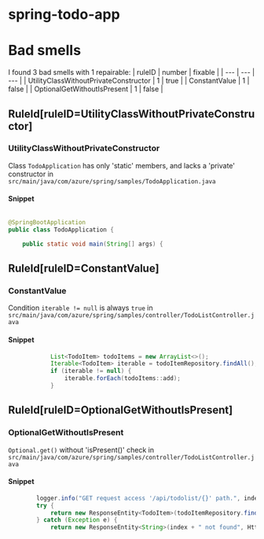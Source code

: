 # spring-todo-app 
 
# Bad smells
I found 3 bad smells with 1 repairable:
| ruleID | number | fixable |
| --- | --- | --- |
| UtilityClassWithoutPrivateConstructor | 1 | true |
| ConstantValue | 1 | false |
| OptionalGetWithoutIsPresent | 1 | false |
## RuleId[ruleID=UtilityClassWithoutPrivateConstructor]
### UtilityClassWithoutPrivateConstructor
Class `TodoApplication` has only 'static' members, and lacks a 'private' constructor
in `src/main/java/com/azure/spring/samples/TodoApplication.java`
#### Snippet
```java

@SpringBootApplication
public class TodoApplication {

    public static void main(String[] args) {
```

## RuleId[ruleID=ConstantValue]
### ConstantValue
Condition `iterable != null` is always `true`
in `src/main/java/com/azure/spring/samples/controller/TodoListController.java`
#### Snippet
```java
            List<TodoItem> todoItems = new ArrayList<>();
            Iterable<TodoItem> iterable = todoItemRepository.findAll();
            if (iterable != null) {
                iterable.forEach(todoItems::add);
            }
```

## RuleId[ruleID=OptionalGetWithoutIsPresent]
### OptionalGetWithoutIsPresent
`Optional.get()` without 'isPresent()' check
in `src/main/java/com/azure/spring/samples/controller/TodoListController.java`
#### Snippet
```java
        logger.info("GET request access '/api/todolist/{}' path.", index);
        try {
            return new ResponseEntity<TodoItem>(todoItemRepository.findById(index).get(), HttpStatus.OK);
        } catch (Exception e) {
            return new ResponseEntity<String>(index + " not found", HttpStatus.NOT_FOUND);
```

